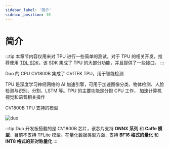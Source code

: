 ```yaml
---
sidebar_label: '简介'
sidebar_position: 10
---
```


# 简介

:::tip
本章节内容仅用来对 TPU 进行一些简单的测试。对于 TPU 的相关开发，推荐使用 [TDL SDK](https://milkv.io/zh/docs/duo/application-development/tdl-sdk/tdl-sdk-introduction)，该 SDK 集成了 TPU 的大部分功能，并且提供了一些接口。
:::

Duo 的 CPU CV1800B 集成了 CVITEK TPU，用于智能检测

TPU 是深度学习神经网络的 AI 加速引擎，可用于加速图像分类、物体检测、人脸检测与识别、分割、LSTM 等。TPU 的主要功能是分担 CPU 工作， 加速计算机视觉和语音相关操作

CV1800B TPU 支持的模型

![duo](/docs/duo/tpu/duo-cv1800b-tpu-model_202307.png)

:::tip
Duo 开发板搭载的是 CV1800B 芯片，该芯片支持 **ONNX 系列** 和 **Caffe 模型**，目前不支持 TFLite 模型。在量化数据类型方面，支持 **BF16 格式的量化** 和 **INT8 格式的非对称量化**
:::

